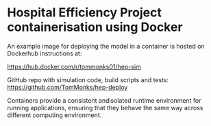 # Hospital Efficiency Project containerisation using Docker


An example image for deploying the model in a container is hosted on Dockerhub instructions at:

https://hub.docker.com/r/tommonks01/hep-sim


GitHub repo with simulation code, build scripts and tests: https://github.com/TomMonks/hep-deploy

Containers provide a consistent andisolated runtime environment for running  applications,  ensuring  that  they  behave  the  same  way  across  different  computing  environment.








